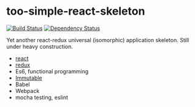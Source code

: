 # too-simple-react-skeleton

[![Build Status](https://travis-ci.org/hhjcz/too-simple-react-skeleton.svg?branch=master)](https://travis-ci.org/hhjcz/too-simple-react-skeleton)
[![Dependency Status](https://david-dm.org/hhjcz/too-simple-react-skeleton.svg)](https://david-dm.org/hhjcz/too-simple-react-skeleton)

Yet another react-redux universal (isomorphic) application skeleton. Still under heavy construction.

- [react](https://facebook.github.io/react/index.html)
- [redux](https://github.com/rackt/redux)
- Es6, functional programming
- [Immutable](https://facebook.github.io/immutable-js/)
- Babel
- Webpack
- mocha testing, eslint